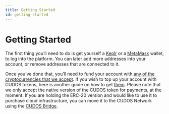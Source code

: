 ```yaml
---
title: Getting Started
id: getting-started
---
```


# Getting Started

The first thing you’ll need to do is get yourself a [Keplr]((https://docs.cudos.org/docs/learn/concepts/wallets/keplr-create/)) or a [MetaMask](https://metamask.io/) wallet, to log into the platform.
You can later add more addresses into your account, or remove addresses that are connected to it.

Once you’ve done that, you’ll need to fund your account with [any of the cryptocurrencies that we accept](https://docs.cudos.org/docs/cudos-intercloud/chains-currencies).
If you wish to top up your account with CUDOS tokens, here is another guide on how to get [them](https://docs.cudos.org/docs/governance/get-tokens/).
Please note that we only accept the native version of the CUDOS token for payments, at the moment.
If you are holding the ERC-20 version and would like to use it to purchase cloud infrastructure, you can move it to the CUDOS Network using the [CUDOS Bridge](https://bridge.cudos.org/).
